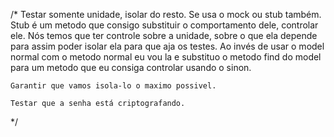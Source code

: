 /*
    Testar somente unidade, isolar do resto. Se usa o mock ou stub também. Stub é um metodo que consigo substituir o comportamento dele, controlar ele. Nós temos que ter controle sobre a unidade, sobre o que ela depende para assim poder isolar ela para que aja os testes. Ao invés de usar o model normal com o metodo normal eu vou la e substituo o metodo find do model para um metodo que eu consiga controlar usando o sinon.

    Garantir que vamos isola-lo o maximo possivel.

    Testar que a senha está criptografando.


*/
